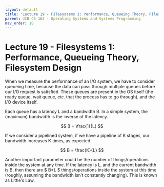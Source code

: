 ```yaml
---
layout: default
title: "Lecture 19 - Filesystems 1: Performance, Queueing Theory, Filesystem Design"
parent: UCB CS 162 - Operating Systems and Systems Programming
nav_order: 18
---
```


# Lecture 19 - Filesystems 1: Performance, Queueing Theory, Filesystem Design

When we measure the performance of an I/O system, we have to consider queueing time, because the data can pass through multiple queues before our I/O request is satisfied. These queues are present in the OS itself (the ready queue, wait queue, etc. that the process has to go through), and the I/O device itself.

Each queue has a latency L and a bandwidth B. In a simple system, the (maximum) bandwidth is the inverse of the latency.

$$ B = \frac{1}{L} $$

If we consider a pipelined system, if we have a pipeline of K stages, our bandwidth increases K times, as expected.

$$ B = \frac{K}{L} $$

Another important parameter could be the number of things/operations inside the system at any time. If the latency is L, and the current bandwidth is B, then there are $ B*L $ things/operations inside the system at this time (roughly, assuming the bandwidth isn't constantly changing). This is known as Little's Law.
